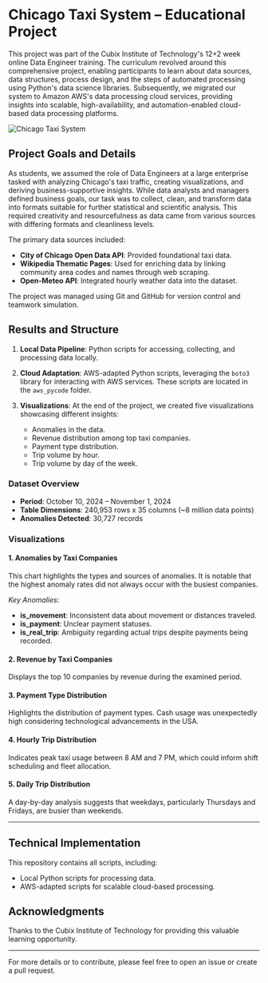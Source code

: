 # Chicago Taxi System – Educational Project

This project was part of the Cubix Institute of Technology's 12+2 week online Data Engineer training. The curriculum revolved around this comprehensive project, enabling participants to learn about data sources, data structures, process design, and the steps of automated processing using Python's data science libraries. Subsequently, we migrated our system to Amazon AWS's data processing cloud services, providing insights into scalable, high-availability, and automation-enabled cloud-based data processing platforms.

![Chicago Taxi System](link-to-image)

## Project Goals and Details

As students, we assumed the role of Data Engineers at a large enterprise tasked with analyzing Chicago's taxi traffic, creating visualizations, and deriving business-supportive insights. While data analysts and managers defined business goals, our task was to collect, clean, and transform data into formats suitable for further statistical and scientific analysis. This required creativity and resourcefulness as data came from various sources with differing formats and cleanliness levels.

The primary data sources included:
- **City of Chicago Open Data API**: Provided foundational taxi data.
- **Wikipedia Thematic Pages**: Used for enriching data by linking community area codes and names through web scraping.
- **Open-Meteo API**: Integrated hourly weather data into the dataset.

The project was managed using Git and GitHub for version control and teamwork simulation.

## Results and Structure

1. **Local Data Pipeline**:
   Python scripts for accessing, collecting, and processing data locally.
   
2. **Cloud Adaptation**:
   AWS-adapted Python scripts, leveraging the `boto3` library for interacting with AWS services. These scripts are located in the `aws_pycode` folder.

3. **Visualizations**:
   At the end of the project, we created five visualizations showcasing different insights:
   - Anomalies in the data.
   - Revenue distribution among top taxi companies.
   - Payment type distribution.
   - Trip volume by hour.
   - Trip volume by day of the week.

### Dataset Overview
- **Period**: October 10, 2024 – November 1, 2024
- **Table Dimensions**: 240,953 rows x 35 columns (~8 million data points)
- **Anomalies Detected**: 30,727 records

### Visualizations
#### 1. **Anomalies by Taxi Companies**
   This chart highlights the types and sources of anomalies. It is notable that the highest anomaly rates did not always occur with the busiest companies.

   _Key Anomalies_:
   - **is_movement**: Inconsistent data about movement or distances traveled.
   - **is_payment**: Unclear payment statuses.
   - **is_real_trip**: Ambiguity regarding actual trips despite payments being recorded.

#### 2. **Revenue by Taxi Companies**
   Displays the top 10 companies by revenue during the examined period.

#### 3. **Payment Type Distribution**
   Highlights the distribution of payment types. Cash usage was unexpectedly high considering technological advancements in the USA.

#### 4. **Hourly Trip Distribution**
   Indicates peak taxi usage between 8 AM and 7 PM, which could inform shift scheduling and fleet allocation.

#### 5. **Daily Trip Distribution**
   A day-by-day analysis suggests that weekdays, particularly Thursdays and Fridays, are busier than weekends.

---

## Technical Implementation

This repository contains all scripts, including:
- Local Python scripts for processing data.
- AWS-adapted scripts for scalable cloud-based processing.

## Acknowledgments
Thanks to the Cubix Institute of Technology for providing this valuable learning opportunity.

---

For more details or to contribute, please feel free to open an issue or create a pull request.
